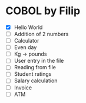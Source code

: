 # COBOL by Filip

- [x] Hello World
- [ ] Addition of 2 numbers
- [ ] Calculator
- [ ] Even day
- [ ] Kg → pounds
- [ ] User entry in the file
- [ ] Reading from file
- [ ] Student ratings
- [ ] Salary calculation
- [ ] Invoice
- [ ] ATM